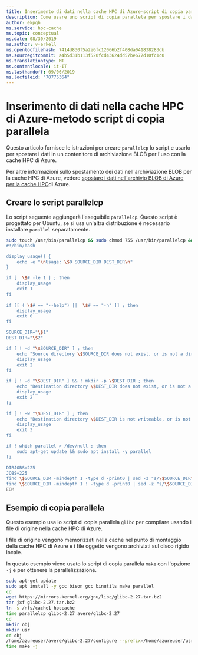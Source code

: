 ```yaml
---
title: Inserimento di dati nella cache HPC di Azure-script di copia parallela
description: Come usare uno script di copia parallela per spostare i dati in una destinazione di archiviazione BLOB nella cache HPC di Azure
author: ekpgh
ms.service: hpc-cache
ms.topic: conceptual
ms.date: 08/30/2019
ms.author: v-erkell
ms.openlocfilehash: 7414d830f5a2e6fc12066b2f408da041838283db
ms.sourcegitcommit: a4b5d31b113f520fcd43624dd57be677d10fc1c0
ms.translationtype: MT
ms.contentlocale: it-IT
ms.lasthandoff: 09/06/2019
ms.locfileid: "70775364"
---
```

# <a name="azure-hpc-cache-data-ingest---parallel-copy-script-method"></a>Inserimento di dati nella cache HPC di Azure-metodo script di copia parallela

Questo articolo fornisce le istruzioni per creare ``parallelcp`` lo script e usarlo per spostare i dati in un contenitore di archiviazione BLOB per l'uso con la cache HPC di Azure.

Per altre informazioni sullo spostamento dei dati nell'archiviazione BLOB per la cache HPC di Azure, vedere [spostare i dati nell'archivio BLOB di Azure per la cache HPC](hpc-cache-ingest.md)di Azure.

## <a name="create-the-parallelcp-script"></a>Creare lo script parallelcp

Lo script seguente aggiungerà l'eseguibile `parallelcp`. Questo script è progettato per Ubuntu, se si usa un'altra distribuzione è necessario installare ``parallel`` separatamente.

```bash
sudo touch /usr/bin/parallelcp && sudo chmod 755 /usr/bin/parallelcp && sudo sh -c "/bin/cat >/usr/bin/parallelcp" <<EOM 
#!/bin/bash

display_usage() { 
    echo -e "\nUsage: \$0 SOURCE_DIR DEST_DIR\n" 
} 

if [  \$# -le 1 ] ; then 
    display_usage
    exit 1
fi 
 
if [[ ( \$# == "--help") ||  \$# == "-h" ]] ; then 
    display_usage
    exit 0
fi 

SOURCE_DIR="\$1"
DEST_DIR="\$2"

if [ ! -d "\$SOURCE_DIR" ] ; then
    echo "Source directory \$SOURCE_DIR does not exist, or is not a directory"
    display_usage
    exit 2
fi

if [ ! -d "\$DEST_DIR" ] && ! mkdir -p \$DEST_DIR ; then
    echo "Destination directory \$DEST_DIR does not exist, or is not a directory"
    display_usage
    exit 2
fi

if [ ! -w "\$DEST_DIR" ] ; then
    echo "Destination directory \$DEST_DIR is not writeable, or is not a directory"
    display_usage
    exit 3
fi

if ! which parallel > /dev/null ; then
    sudo apt-get update && sudo apt install -y parallel
fi

DIRJOBS=225
JOBS=225
find \$SOURCE_DIR -mindepth 1 -type d -print0 | sed -z "s/\$SOURCE_DIR\///" | parallel --will-cite -j\$DIRJOBS -0 "mkdir -p \$DEST_DIR/{}"
find \$SOURCE_DIR -mindepth 1 ! -type d -print0 | sed -z "s/\$SOURCE_DIR\///" | parallel --will-cite -j\$JOBS -0 "cp -P \$SOURCE_DIR/{} \$DEST_DIR/{}"
EOM
```

## <a name="parallel-copy-example"></a>Esempio di copia parallela

Questo esempio usa lo script di copia parallela ``glibc`` per compilare usando i file di origine nella cache HPC di Azure.

I file di origine vengono memorizzati nella cache nel punto di montaggio della cache HPC di Azure e i file oggetto vengono archiviati sul disco rigido locale.

In questo esempio viene usato lo script di copia parallela ``make`` con l'opzione ``-j`` e per ottenere la parallelizzazione.

```bash
sudo apt-get update
sudo apt install -y gcc bison gcc binutils make parallel
cd
wget https://mirrors.kernel.org/gnu/libc/glibc-2.27.tar.bz2
tar jxf glibc-2.27.tar.bz2
ln -s /nfs/cache1 hpccache
time parallelcp glibc-2.27 avere/glibc-2.27
cd
mkdir obj
mkdir usr
cd obj
/home/azureuser/avere/glibc-2.27/configure --prefix=/home/azureuser/usr
time make -j
```
